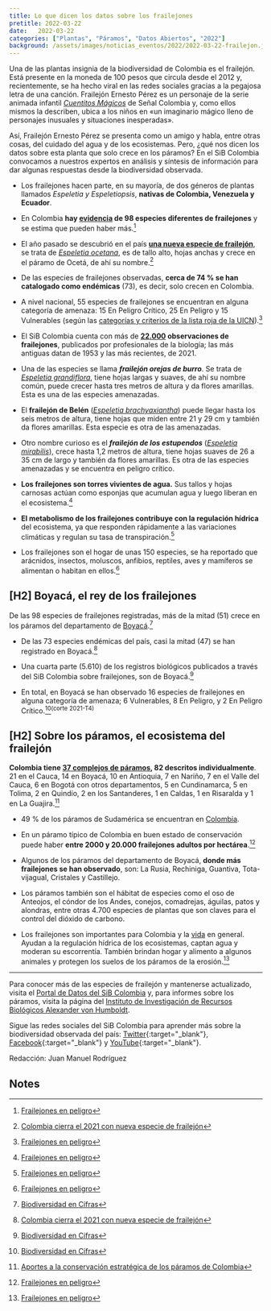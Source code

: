 ```yaml
---
title: Lo que dicen los datos sobre los frailejones
pretitle: 2022-03-22
date:   2022-03-22
categories: ["Plantas", "Páramos", "Datos Abiertos", "2022"]
background: /assets/images/noticias_eventos/2022/2022-03-22-frailejon.jpg
---
```


Una de las plantas insignia de la biodiversidad de Colombia es el frailejón. Está presente en la moneda de 100 pesos que circula desde el 2012 y, recientemente, se ha hecho viral en las redes sociales gracias a la pegajosa letra de una canción. Frailejón Ernesto Pérez es un personaje de la serie animada infantil _[Cuentitos Mágicos](https://www.senalcolombia.tv/programa/cuentitos-magicos)_ de Señal Colombia y, como ellos mismos la describen, ubica a los niños en «un imaginario mágico lleno de personajes inusuales y situaciones inesperadas».

Así, Frailejón Ernesto Pérez se presenta como un amigo y habla, entre otras cosas, del cuidado del agua y de los ecosistemas. Pero, ¿qué nos dicen los datos sobre esta planta que solo crece en los páramos? En el SiB Colombia convocamos a nuestros expertos en análisis y síntesis de información para dar algunas respuestas desde la biodiversidad observada.

* Los frailejones hacen parte, en su mayoría, de dos géneros de plantas llamados _Espeletia y Espeletiopsis_, **nativas de Colombia, Venezuela y Ecuador**.

* En Colombia **hay [evidencia](http://repository.humboldt.org.co/handle/20.500.11761/35925) de 98 especies diferentes de frailejones** y se estima que pueden haber más.[^1]

* El año pasado se descubrió en el país **[una nueva especie de frailejón](http://humboldt.org.co/es/boletines-y-comunicados/item/1705-con-nuevo-hallazgo-colombia-cierra-el-2021-con-91-especies-de-frailejones)**, se trata de _[Espeletia ocetana](https://www.researchgate.net/publication/357252178_Espeletia_ocetana_Millerieae_Asteraceae_a_New_Tall_Caulirosula_from_Colombia)_, es de tallo alto, hojas anchas y crece en el páramo de Ocetá, de ahí su nombre.[^2]

* De las especies de frailejones observadas, **cerca de 74 % se han catalogado como endémicas** (73), es decir, solo crecen en Colombia.

* A nivel nacional, 55 especies de frailejones se encuentran en alguna categoría de amenaza: 15 En Peligro Crítico, 25 En Peligro y 15 Vulnerables (según las [categorías y criterios de la lista roja de la UICN](https://www.iucn.org/es/content/categorias-y-criterios-de-la-lista-roja-de-la-uicn-version-31-segunda-edicion)).[^1]

* El SiB Colombia cuenta con más de **[22.000](https://biodiversidad.co/data/?taxonKey=7943829&taxonKey=3105048&taxonKey=6301145&taxonKey=6301146&taxonKey=3105073&taxonKey=3105099&taxonKey=11161330&taxonKey=8992864&taxonKey=3122344&taxonKey=3122354&taxonKey=3122380&taxonKey=3105060&taxonKey=3105075&taxonKey=3105076&taxonKey=3105087&taxonKey=3105088&taxonKey=3105089&taxonKey=3105108&taxonKey=3105124&taxonKey=3091969) observaciones de frailejones**, publicados por profesionales de la biología; las más antiguas datan de 1953 y las más recientes, de 2021.

* Una de las especies se llama **_frailejón orejas de burro_**. Se trata de _[Espeletia grandiflora](https://catalogo.biodiversidad.co/file/56d7c4923c16479905cba942/summary)_, tiene hojas largas y suaves, de ahí su nombre común, puede crecer hasta tres metros de altura y da flores amarillas. Esta es una de las especies amenazadas.

* El **frailejón de Belén** (_[Espeletia brachyaxiantha](http://repository.humboldt.org.co/handle/20.500.11761/35925)_) puede llegar hasta los seis metros de altura, tiene hojas que miden entre 21 y 29 cm y también da flores amarillas. Esta especie es otra de las amenazadas.

* Otro nombre curioso es el **_frailejón de los estupendos_** (_[Espeletia mirabilis](http://repository.humboldt.org.co/handle/20.500.11761/35925)_), crece hasta 1,2 metros de altura, tiene hojas suaves de 26 a 35 cm de largo y también da flores amarillas. Es otra de las especies amenazadas y se encuentra en peligro crítico.

* **Los frailejones son torres vivientes de agua.** Sus tallos y hojas carnosas actúan como esponjas que acumulan agua y luego liberan en el ecosistema.[^1]

* **El metabolismo de los frailejones contribuye con la regulación hídrica** del ecosistema, ya que responden rápidamente a las variaciones climáticas y regulan su tasa de transpiración.[^1]

* Los frailejones son el hogar de unas 150 especies, se ha reportado que arácnidos, insectos, moluscos, anfibios, reptiles, aves y mamíferos se alimentan o habitan en ellos.[^1]

## [H2] Boyacá, el rey de los frailejones

De las 98 especies de frailejones registradas, más de la mitad (51) crece en los páramos del departamento de [Boyacá](https://boyaca.biodiversidad.co/#/grupos?name=FRAILEJONES&id=30).[^3]

* De las 73 especies endémicas del país, casi la mitad (47) se han registrado en Boyacá.[^2]

* Una cuarta parte (5.610) de los registros biológicos publicados a través del SiB Colombia sobre frailejones, son de Boyacá.[^3]

* En total, en Boyacá se han observado 16 especies de frailejones en alguna categoría de amenaza; 6 Vulnerables, 8 En Peligro, y 2 En Peligro Crítico.[^3]<sup>(corte 2021-T4)</sup>


## [H2] Sobre los páramos, el ecosistema del frailejón

**Colombia tiene [37 complejos de páramos](http://repository.humboldt.org.co/handle/20.500.11761/31406), 82 descritos individualmente**. 21 en el Cauca, 14 en Boyacá, 10 en Antioquia, 7 en Nariño, 7 en el Valle del Cauca, 6 en Bogotá con otros departamentos, 5 en Cundinamarca, 5 en Tolima, 2 en Quindío, 2 en los Santanderes, 1 en Caldas, 1 en Risaralda y 1 en La Guajira.[^4]

* 49 % de los páramos de Sudamérica se encuentran en [Colombia](https://www.wwf.org.co/?331410/Cinco-datos-sobre-Colombia-natural#:~:text=El%20nuestro%20es%20un%20pa%C3%ADs,colombianos%20proviene%20de%20los%20p%C3%A1ramos.).

* En un páramo típico de Colombia en buen estado de conservación puede haber **entre 2000 y  20.000 frailejones adultos por hectárea**.[^1]

* Algunos de los páramos del departamento de Boyacá, **donde más frailejones se han observado**, son: La Rusia, Rechiniga, Guantiva, Tota-vijagual, Cristales y Castillejo.

* Los páramos también son el hábitat de especies como el oso de Anteojos, el cóndor de los Andes, conejos, comadrejas, águilas, patos y alondras, entre otras 4.700 especies de plantas que son claves para el control del dióxido de carbono.

* Los frailejones son importantes para Colombia y la [vida](https://www.wwf.org.co/?204268/Soy-pramosoy-vida#:~:text=La%20importancia%20del%20p%C3%A1ramo,a%20evitar%20el%20calentamiento%20global.) en general. Ayudan a la regulación hídrica de los ecosistemas, captan agua y moderan su escorrentía. También brindan hogar y alimento a algunos animales y protegen los suelos de los páramos de la erosión.[^1]

___

Para conocer más de las especies de frailejón y mantenerse actualizado, visita el [Portal de Datos del SiB Colombia](https://biodiversidad.co/data/?taxonKey=7943829&taxonKey=3105048&taxonKey=6301145&taxonKey=6301146&taxonKey=3105073&taxonKey=3105099&taxonKey=11161330&taxonKey=8992864&taxonKey=3122344&taxonKey=3122354&taxonKey=3122380&taxonKey=3105060&taxonKey=3105075&taxonKey=3105076&taxonKey=3105087&taxonKey=3105088&taxonKey=3105089&taxonKey=3105108&taxonKey=3105124&taxonKey=3091969) y, para informes sobre los páramos, visita la página del [Instituto de Investigación de Recursos Biológicos Alexander von Humboldt](http://www.humboldt.org.co/es/).

Sigue las redes sociales del SiB Colombia para aprender más sobre la biodiversidad observada del país: [Twitter](https://twitter.com/sibcolombia){:target="_blank"}, [Facebook](https://www.facebook.com/SibColombia/){:target="_blank"} y [YouTube](https://www.youtube.com/user/sibcolombia){:target="_blank"}.

Redacción: Juan Manuel Rodríguez

<!-- Footnotes themselves at the bottom. -->
## Notes

[^1]:
     [Frailejones en peligro](http://repository.humboldt.org.co/handle/20.500.11761/35925)

[^2]:
     [Colombia cierra el 2021 con nueva especie de frailejón](http://humboldt.org.co/es/boletines-y-comunicados/item/1705-con-nuevo-hallazgo-colombia-cierra-el-2021-con-91-especies-de-frailejones)

[^3]:
     [Biodiversidad en Cifras](https://boyaca.biodiversidad.co/#/grupos?name=FRAILEJONES&id=30)

[^4]:
     [Aportes a la conservación estratégica de los páramos de Colombia](http://repository.humboldt.org.co/handle/20.500.11761/31406)
